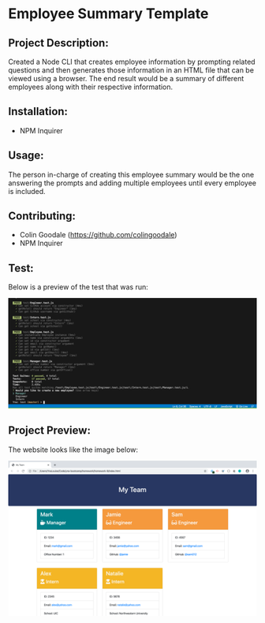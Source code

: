 # Employee Summary Template

## Project Description:
Created a Node CLI that creates employee information by prompting related questions and then generates those information in an HTML file that can be viewed using a browser. The end result would be a summary of different employees along with their respective information.

## Installation:
* NPM Inquirer

## Usage:
The person in-charge of creating this employee summary would be the one answering the prompts and adding multiple employees until every employee is included.

## Contributing:
* Colin Goodale (https://github.com/colingoodale)
* NPM Inquirer

## Test:
Below is a preview of the test that was run:

![Test](./assets/test.png)

## Project Preview:
The website looks like the image below:

![Preview](./assets/preview.png)
